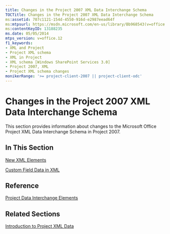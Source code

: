 ```yaml
---
title: Changes in the Project 2007 XML Data Interchange Schema
TOCTitle: Changes in the Project 2007 XML Data Interchange Schema
ms:assetid: 707c1121-154d-4550-916d-e2987eead64f
ms:mtpsurl: https://msdn.microsoft.com/en-us/library/Bb968543(v=office.12)
ms:contentKeyID: 13188235
ms.date: 05/05/2014
mtps_version: v=office.12
f1_keywords:
- XML and Project
- Project XML schema
- XML in Project
- XML schema [Windows SharePoint Services 3.0]
- Project 2007, XML
- Project XML schema changes
monikerRange: '>= project-client-2007 || project-client-odc'
---
```


# Changes in the Project 2007 XML Data Interchange Schema




This section provides information about changes to the Microsoft Office Project XML Data Interchange Schema in Project 2007.

## In This Section

[New XML Elements](bb968581\(v=office.12\).md)

[Custom Field Data in XML](bb968687\(v=office.12\).md)

## Reference

[Project Data Interchange Elements](bb968664\(v=office.12\).md)

## Related Sections

[Introduction to Project XML Data](bb968652\(v=office.12\).md)

